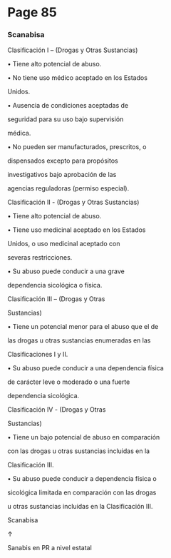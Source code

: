 # Page 85

### Scanabisa

Clasificación I – (Drogas y Otras Sustancias)

• Tiene alto potencial de abuso.

• No tiene uso médico aceptado en los Estados

Unidos.

• Ausencia de condiciones aceptadas de

seguridad para su uso bajo supervisión

médica.

• No pueden ser manufacturados, prescritos, o

dispensados excepto para propósitos

investigativos bajo aprobación de las

agencias reguladoras (permiso especial).

Clasificación II - (Drogas y Otras Sustancias)

• Tiene alto potencial de abuso.

• Tiene uso medicinal aceptado en los Estados

Unidos, o uso medicinal aceptado con

severas restricciones.

• Su abuso puede conducir  a una grave

dependencia sicológica o física.

Clasificación III – (Drogas y Otras

Sustancias)

• Tiene un potencial  menor para el abuso que el de

las drogas u otras sustancias enumeradas en las

Clasificaciones I y II.

• Su abuso puede conducir  a una dependencia física

de carácter leve o moderado o una fuerte

dependencia sicológica.

Clasificación IV - (Drogas y Otras

Sustancias)

• Tiene un bajo potencial de abuso en comparación

con las drogas u otras sustancias incluidas en la

Clasificación III.

• Su abuso puede conducir a dependencia física o

sicológica limitada en comparación con las drogas

u otras sustancias incluidas en la Clasificación III.

Scanabisa

↑

Sanabis en PR a nivel estatal

